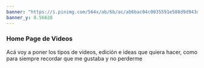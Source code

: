 ```yaml
---
banner: "https://i.pinimg.com/564x/ab/6b/ac/ab6bac04c0035591e588d9d943d3cccc.jpg"
banner_y: 0.56628
---
```

### Home Page de Videos
Acá voy a poner los tipos de videos, edición e ideas que quiera hacer, como para siempre recordar que me gustaba y no perderme